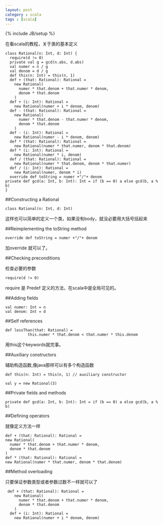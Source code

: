 ```yaml
---
layout: post
category : scala 
tags : [scala]
---
```

{% include JB/setup %}


在看scala的教程，关于类的基本定义

    class Rational(n: Int, d: Int) {
      require(d != 0)
      private val g = gcd(n.abs, d.abs)
      val numer = n / g
      val denom = d / g
      def this(n: Int) = this(n, 1)
      def + (that: Rational): Rational =
        new Rational(
          numer * that.denom + that.numer * denom,
          denom * that.denom
        )
      def + (i: Int): Rational =
        new Rational(numer + i * denom, denom)
      def - (that: Rational): Rational =
        new Rational(
          numer * that.denom - that.numer * denom,
          denom * that.denom
        )
      def - (i: Int): Rational =
        new Rational(numer - i * denom, denom)
      def * (that: Rational): Rational =
        new Rational(numer * that.numer, denom * that.denom)
      def * (i: Int): Rational =
        new Rational(numer * i, denom)
      def / (that: Rational): Rational =
        new Rational(numer * that.denom, denom * that.numer)
      def / (i: Int): Rational =
        new Rational(numer, denom * i)
      override def toString = numer +"/"+ denom
    private def gcd(a: Int, b: Int): Int = if (b == 0) a else gcd(b, a % b)
    }


##Constructing a Rational

    class Rational(n: Int, d: Int)

这样也可以简单的定义一个类，如果没有body，就没必要用大括号括起来


##Reimplementing the toString method

    override def toString = numer +"/"+ denom

加override 就可以了。


##Checking preconditions

检查必要的参数

    require(d != 0)

require 是 Predef 定义的方法，在scala中是全局可见的。


##Adding fields

    val numer: Int = n
    val denom: Int = d

##Self references

    def lessThan(that: Rational) =
              this.numer * that.denom < that.numer * this.denom

用this这个keywords就完事。


##Auxiliary constructors

辅助构造函数,像java那样可以有多个构造函数

    def this(n: Int) = this(n, 1) // auxiliary constructor

    val y = new Rational(3)

##Private fields and methods

    private def gcd(a: Int, b: Int): Int = if (b == 0) a else gcd(b, a % b)

##Defining operators

就像定义方法一样

    def + (that: Rational): Rational =
    new Rational(
      numer * that.denom + that.numer * denom,
      denom * that.denom
    )
    def * (that: Rational): Rational =
    new Rational(numer * that.numer, denom * that.denom)


##Method overloading

只要保证参数类型或者参数过数不一样就可以了

     def + (that: Rational): Rational =
        new Rational(
          numer * that.denom + that.numer * denom,
          denom * that.denom
        )
      def + (i: Int): Rational =
        new Rational(numer + i * denom, denom)
